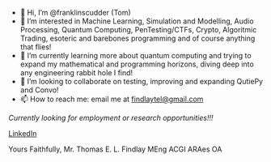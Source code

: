 - 👋 Hi, I’m @franklinscudder (Tom)
- 👀 I’m interested in Machine Learning, Simulation and Modelling, Audio Processing, Quantum Computing, PenTesting/CTFs, Crypto, Algoritmic Trading, esoteric and barebones programming and of course anything that flies!
- 🌱 I’m currently learning more about quantum computing and trying to expand my mathematical and programming horizons, diving deep into any engineering rabbit hole I find!
- 💞️ I’m looking to collaborate on testing, improving and expanding QutiePy and Convo!
- 📫 How to reach me: email me at findlaytel@gmail.com

*Currently looking for employment or research opportunities!!!*

[LinkedIn](https://www.linkedin.com/in/tom-findlay-a5a36413a/)

Yours Faithfully,
Mr. Thomas E. L. Findlay MEng ACGI ARAes OA
<!---
franklinscudder/franklinscudder is a ✨ special ✨ repository because its `README.md` (this file) appears on your GitHub profile.
You can click the Preview link to take a look at your changes.
--->
